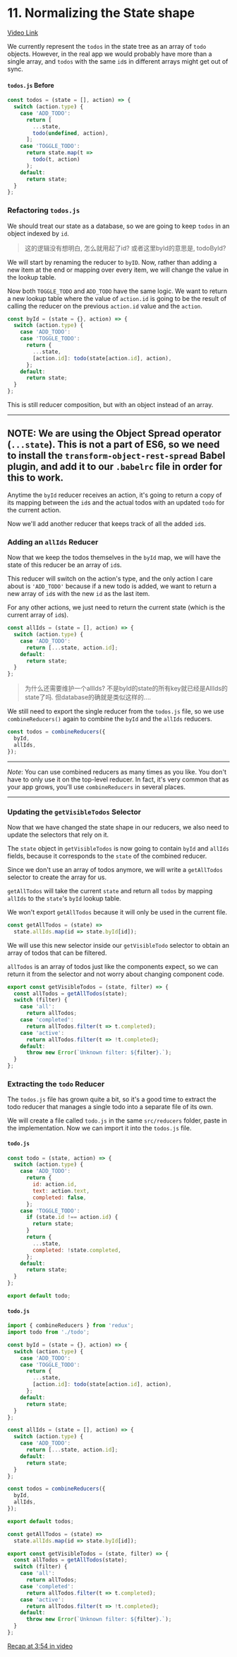 # 11. Normalizing the State shape
[Video Link](https://egghead.io/lessons/javascript-redux-normalizing-the-state-shape)

We currently represent the `todos` in the state tree as an array of `todo` objects. However, in the real app we would probably have more than a single array, and `todos` with the same `id`s in different arrays might get out of sync.

#### `todos.js` Before
```javascript
const todos = (state = [], action) => {
  switch (action.type) {
    case 'ADD_TODO':
      return [
        ...state,
        todo(undefined, action),
      ];
    case 'TOGGLE_TODO':
      return state.map(t =>
        todo(t, action)
      );
    default:
      return state;
  }
};
```

### Refactoring `todos.js`

We should treat our state as a database, so we are going to keep `todos` in an object indexed by `id`.

> 这的逻辑没有想明白, 怎么就用起了id? 或者这里byId的意思是, todoById?

We will start by renaming the reducer to `byID`. Now, rather than adding a new item at the end or mapping over every item, we will change the value in the lookup table.

Now both `TOGGLE_TODO` and `ADD_TODO` have the same logic. We want to return a new lookup table where the value of `action.id` is going to be the result of calling the reducer on the previous `action.id` value and the `action`.

```javascript
const byId = (state = {}, action) => {
  switch (action.type) {
    case 'ADD_TODO':
    case 'TOGGLE_TODO':
      return {
        ...state,
        [action.id]: todo(state[action.id], action),
      };
    default:
      return state;
  }
};
```

This is still reducer composition, but with an object instead of an array.

---
**NOTE**:
We are using the Object Spread operator (`...state`). This is not a part of ES6, so we need to install the `transform-object-rest-spread` Babel plugin, and add it to our `.babelrc` file in order for this to work.
---

Anytime the `byId` reducer receives an action, it's going to return a copy of its mapping between the `id`s and the actual todos with an updated `todo` for the current action.

Now we'll add another reducer that keeps track of all the added `id`s.

### Adding an `allIds` Reducer

Now that we keep the todos themselves in the `byId` map, we will have the state of this reducer be an array of `id`s.

This reducer will switch on the action's type, and the only action I care about is `'ADD_TODO'` because if a new todo is added, we want to return a new array of `id`s with the new `id` as the last item.

For any other actions, we just need to return the current state (which is the current array of `id`s).

```javascript
const allIds = (state = [], action) => {
  switch (action.type) {
    case 'ADD_TODO':
      return [...state, action.id];
    default:
      return state;
  }
};
```

> 为什么还需要维护一个allIds? 不是byId的state的所有key就已经是AllIds的state了吗. 但database的确就是类似这样的....

We still need to export the single reducer from the `todos.js` file, so we use `combineReducers()` again to combine the `byId` and the `allIds` reducers.

```javascript
const todos = combineReducers({
  byId,
  allIds,
});
```

---

_Note_: You can use combined reducers as many times as you like. You don't have to only use it on the top-level reducer. In fact, it's very common that as your app grows, you'll use `combineReducers` in several places.

---

### Updating the `getVisibleTodos` Selector

Now that we have changed the state shape in our reducers, we also need to update the selectors that rely on it.

The `state` object in `getVisibleTodos` is now going to contain `byId` and `allIds` fields, because it corresponds to the `state` of the combined reducer.

Since we don't use an array of todos anymore, we will write a `getAllTodos` selector to create the array for us.

`getAllTodos` will take the current `state` and return all `todos` by mapping `allIds` to the `state`'s `byId` lookup table.

We won't export `getAllTodos` because it will only be used in the current file.

```javascript
const getAllTodos = (state) =>
  state.allIds.map(id => state.byId[id]);
```

We will use this new selector inside our `getVisibleTodo` selector to obtain an array of todos that can be filtered.

`allTodos` is an array of todos just like the components expect, so we can return it from the selector and not worry about changing component code.

```javascript
export const getVisibleTodos = (state, filter) => {
  const allTodos = getAllTodos(state);
  switch (filter) {
    case 'all':
      return allTodos;
    case 'completed':
      return allTodos.filter(t => t.completed);
    case 'active':
      return allTodos.filter(t => !t.completed);
    default:
      throw new Error(`Unknown filter: ${filter}.`);
  }
};
```

### Extracting the `todo` Reducer


The `todos.js` file has grown quite a bit, so it's a good time to extract the todo reducer that manages a single todo into a separate file of its own.

We will create a file called `todo.js` in the same `src/reducers` folder, paste in the implementation. Now we can import it into the `todos.js` file.

#### `todo.js`
```javascript
const todo = (state, action) => {
  switch (action.type) {
    case 'ADD_TODO':
      return {
        id: action.id,
        text: action.text,
        completed: false,
      };
    case 'TOGGLE_TODO':
      if (state.id !== action.id) {
        return state;
      }
      return {
        ...state,
        completed: !state.completed,
      };
    default:
      return state;
  }
};

export default todo;
```

#### `todo.js`
```javascript
import { combineReducers } from 'redux';
import todo from './todo';

const byId = (state = {}, action) => {
  switch (action.type) {
    case 'ADD_TODO':
    case 'TOGGLE_TODO':
      return {
        ...state,
        [action.id]: todo(state[action.id], action),
      };
    default:
      return state;
  }
};

const allIds = (state = [], action) => {
  switch (action.type) {
    case 'ADD_TODO':
      return [...state, action.id];
    default:
      return state;
  }
};

const todos = combineReducers({
  byId,
  allIds,
});

export default todos;

const getAllTodos = (state) =>
  state.allIds.map(id => state.byId[id]);

export const getVisibleTodos = (state, filter) => {
  const allTodos = getAllTodos(state);
  switch (filter) {
    case 'all':
      return allTodos;
    case 'completed':
      return allTodos.filter(t => t.completed);
    case 'active':
      return allTodos.filter(t => !t.completed);
    default:
      throw new Error(`Unknown filter: ${filter}.`);
  }
};
```

[Recap at 3:54 in video](https://egghead.io/lessons/javascript-redux-normalizing-the-state-shape)
